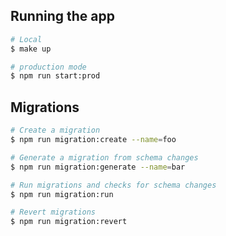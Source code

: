 ## Running the app

```bash
# Local
$ make up

# production mode
$ npm run start:prod
```

## Migrations

```bash
# Create a migration
$ npm run migration:create --name=foo

# Generate a migration from schema changes
$ npm run migration:generate --name=bar

# Run migrations and checks for schema changes
$ npm run migration:run

# Revert migrations
$ npm run migration:revert
```
